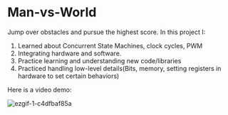 # Man-vs-World
Jump over obstacles and pursue the highest score.
In this project I:
1) Learned about Concurrent State Machines, clock cycles, PWM
2) Integrating hardware and software.
3) Practice learning and understanding new code/libraries
4) Practiced handling low-level details(Bits, memory, setting registers in hardware to set certain behaviors)

Here is a video demo:

![ezgif-1-c4dfbaf85a](https://github.com/user-attachments/assets/af5ea020-2baa-4721-9381-16b127ab5a59)

